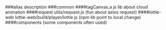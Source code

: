 ###alias description
###common 
####tagCanvas,a js lib about cloud animation 
####request utils/request.js (fun about axios request)
####lottie-web lottie-web/build/player/lottie.js (npm lib point to local change)
####components (some components often used)
